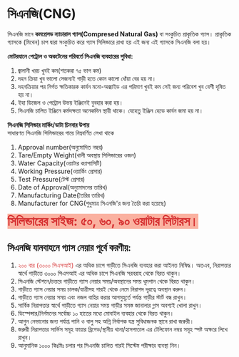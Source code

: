 # সিএনজি(CNG)
সিএনজি মানে **কমপ্রেসড ন্যাচারাল গ্যাস(Compresed Natural Gas)** বা সংকুচিত প্রাকৃতিক গ্যাস। প্রাকৃতিক গ্যাসকে (মিথেন) চাপ দ্বারা সংকুচিত করে গ্যাস সিলিন্ডারে রাখা হয় এই জন্য এই গ্যাসকে সিএনজি বলা হয়।

**মোটরযানে পেট্রোল ও অকটেনের পরিবর্তে সিএনজি ব্যবহারের সুবিধা:**
1. জ্বালানী খরচ খুবই কম(শতকরা ৭৫ ভাগ কম)
2. দহন ক্রিয়া খুব ভালো সেজন্যই গাড়ী হতে কোন কালো ধোঁয়া বের হয় না।
3. দহনক্রিয়ার পর নির্গত ক্ষতিকারক কার্বন মনো-অক্সাইড এর পরিমাণ খুবই কম সেই জন্য পরিবেশ খুব বেশী দূষিত হয় না।
4. ইহা ডিজেল ও পেট্রোল উভয় ইঞ্জিনেই বুবহার করা হয়।
5. সিএনজি চালিত ইঞ্জিনে কর্মদক্ষতা অনেকদিন স্থায়ী থাকে। যেহেতু ইঞ্জিন হেডে কার্বন জমা হয় না।

**সিএনজি সিলিন্ডার মার্কিং/ডাটা চিনবার উপায়**</br>
সাধারণত সিএনজি সিলিন্ডারের গায়ে নিম্নবর্ণিত লেখা থাকে
1. Approval number(অনুমোদিত নম্বর)
2. Tare/Empty Weight(খালী অবস্থায় সিলিন্ডারের ওজন)
3. Water Capacity(ওয়াটার ক্যাপাসিটি)
4. Working Pressure(ওয়ার্কিং প্রেসার)
5. Test Pressure(টেস্ট প্রেসার)
6. Date of Approval(অনুমোদনের তারিখ)
7. Manufacturing Date(তৈরির তারিখ)
8. Manufacturer for CNG(শুধুমাত্র সিএনজি'র জন্য তৈরি করা হয়েছে)

<span style="color: #d63031; background-color: #fab1a0;font-size: 2em;">**সিলিন্ডারের সাইজ: ৫০, ৬০, ৯০ ওয়াটার লিটারস।**</span>

## সিএনজি যানবাহনে গ্যাস নেয়ার পূর্বে করণীয়:
1. <span style="color: #d63031;">২০০ বার (৩০০০ পিএসআই)</span> এর অধিক চাপে গাড়ীতে সিএনজি ব্যবহার করা আইনত নিষিদ্ধ। অতএব, নিরাপত্তার স্বার্থে গাড়ীতে ৩০০০ পিএসআই এর অধিক চাপে সিএনজি সরবরাহ থেকে বিরত থাকুন।
2. সিএনজি স্টেশনে/চত্তরে গাড়ীতে গ্যাস নেয়ার সময়/অবস্থানের সময় ধূমপান থেকে বিরত থাকুন।
3. গাড়ীতে গ্যাস নেয়ার সময় চালক/যাত্রীসহ গারই থেকে নেমে নিরাপদ দূরত্বে অবস্থান করুন।
4. গাড়ীতে গ্যাস নেয়ার সময় এবং নজল বাহির করার আগমুহূর্তে পর্যন্ত গাড়ীর স্টার্ট বন্ধ রাখুন।
5. সার্বিক নিরাপত্তার স্বার্থে গাড়ীতে গ্যাস নেয়ার সময় গাড়ীর সমস্ত জানালার গ্লাস অবশ্যই খোলা রাখুন।
6. ডিস্পেন্সার/নির্গমনের সর্বোচ্চ ১০ হাতের মধ্যে মোবাইল ব্যবহার থেকে বিরত থাকুন।
7. আগুন নেভানোর জন্য পর্যাপ্ত পানি ও বালু সহ অগ্নি নির্বাপক যন্ত্র সুবিধাজনক স্থানে রাখা জরুরী।
8. জরুরী নিরাপত্তার সার্ভিস সমূহ ফায়ার ব্রিগেড/স্থানীয় থানা/হাসপাতাল এর টেলিফোন নম্বর সমূহ স্পষ্ট অক্ষরে লিখে রাখুন।
9. আনুমানিক ১০০০ কিঃমিঃ চলার পর সিএনজি চালিত গারই সিস্টেম পরীক্ষার ব্যবস্থা নিন।
